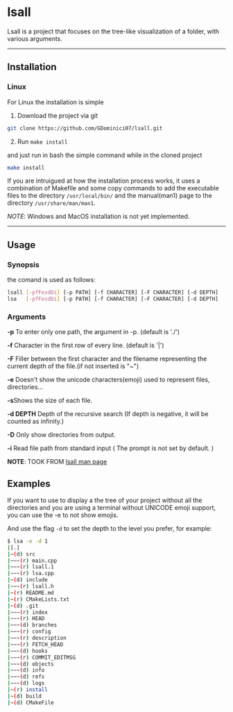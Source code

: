 # lsall

Lsall is a project that focuses on the tree-like visualization of a folder, with various arguments.

---
## Installation

### Linux

For Linux the installation is simple

1. Download the project via git

```bash
git clone https://github.com/GDominici07/lsall.git
```

2. Run `make install`

and just run in bash the simple command while in the cloned project
```bash
make install
```

If you are intruigued at how the installation process works, it uses a combination of Makefile and some copy commands to add the executable files to the directory `/usr/local/bin/` and the manual(man1) page to the directory `/usr/share/man/man1`.

*NOTE*: Windows and MacOS installation is not yet implemented.

---
## Usage

### Synopsis

the comand is used as follows:
```bash
lsall [-pfFesdDi] [-p PATH] [-f CHARACTER] [-F CHARACTER] [-d DEPTH]
lsa   [-pfFesdDi] [-p PATH] [-f CHARACTER] [-F CHARACTER] [-d DEPTH]
```

### Arguments

**-p** To enter only one path, the argument in -p. (default is \'./\')

**-f** Character in the first row of every line. (default is \'\|\')

**-F** Filler between the first character and the filename representing the
current depth of the file.(if not inserted is \"\~\")

**-e** Doesn\'t show the unicode characters(emoji) used to represent files,
directories\...

**-s**Shows the size of each file.

**-d DEPTH** Depth of the recursive search (If depth is negative, it will be
counted as infinity.)

**-D** Only show directories from output.

**-i** Read file path from standard input ( The prompt is not set by default. )

**NOTE**: TOOK FROM [lsall man page](src/lsall.1)

## Examples

If you want to use to display a the tree of your project without all the directories and you are
using a terminal without UNICODE emoji support, you can use the -e to not show emojis.

And use the flag `-d` to set the depth to the level you prefer, for example:

```bash
$ lsa -e -d 1
|[.]
|~(d) src
|~~~(r) main.cpp
|~~~(r) lsall.1
|~~~(r) lsa.cpp
|~(d) include
|~~~(r) lsall.h
|~(r) README.md
|~(r) CMakeLists.txt
|~(d) .git
|~~~(r) index
|~~~(r) HEAD
|~~~(d) branches
|~~~(r) config
|~~~(r) description
|~~~(r) FETCH_HEAD
|~~~(d) hooks
|~~~(r) COMMIT_EDITMSG
|~~~(d) objects
|~~~(d) info
|~~~(d) refs
|~~~(d) logs
|~(r) install
|~(d) build
|~(d) CMakeFile
```

